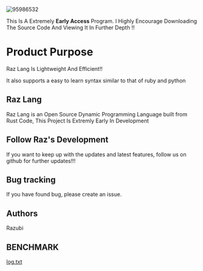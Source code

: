 ![95986532](https://user-images.githubusercontent.com/61126041/146631246-0598c145-de3a-4eeb-93d2-979886d178b1.jpeg)



This Is A Extremely **Early Access** Program. I Highly Encourage Downloading The Source Code And Viewing It In Further Depth !!

Product Purpose
=================

Raz Lang Is Lightweight And Efficient!!

It also supports a easy to learn syntax similar to that of ruby and python

Raz Lang
------

Raz Lang is an Open Source Dynamic Programming Language built from Rust Code, This Project Is Extremly Early In Development



Follow Raz's Development
--------------------------

If you want to keep up with the updates and latest features, follow us on github for further updates!!!


Bug tracking
------------
If you have found bug, please create an issue.


Authors
-------

Razubi



BENCHMARK
---------------

[log.txt](https://github.com/Razberry-Studio/Raz/files/7738850/log.txt)
